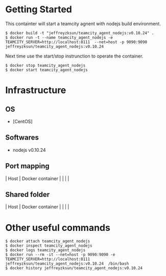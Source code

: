 Getting Started
====
This containter will start a teamcity agnent with nodejs build environment.

	$ docker build -t "jeffreyzksun/teamcity_agent_nodejs:v0.10.24" .
	$ docker run -t --name teamcity_agent_nodejs -e TEAMCITY_SERVER=http://localhost:8111  --net=host -p 9090:9090 jeffreyzksun/teamcity_agent_nodejs:v0.10.24

	
Next time use the start/stop instrunction to operate the container.

	$ docker stop teamcity_agent_nodejs
	$ docker start teamcity_agent_nodejs

Infrastructure
====
OS
----

- [CentOS]

Softwares
----

- nodejs v0.10.24


Port mapping
----

| Host   | Docker container | 
| 	   	 |  				|

Shared folder
----
| Host   | Docker container | 
|  		 | 					|


Other useful commands
====

	$ docker attach teamcity_agent_nodejs
	$ docker inspect teamcity_agent_nodejs
	$ docker logs teamcity_agent_nodejs
	$ docker run --rm -it --net=host -p 9090:9090 -e TEAMCITY_SERVER=http://localhost:8111 jeffreyzksun/teamcity_agent_nodejs:v0.10.24  /bin/bash 
	$ docker history jeffreyzksun/teamcity_agent_nodejs:v0.10.24

